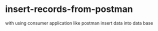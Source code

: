 # insert-records-from-postman
with using consumer application like postman insert data into data base 
